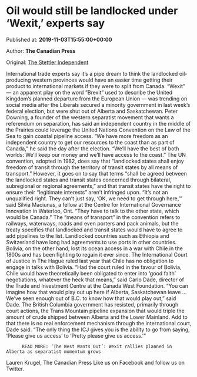 
# Oil would still be landlocked under ‘Wexit,’ experts say

Published at: **2019-11-03T15:55:00+00:00**

Author: **The Canadian Press**

Original: [The Stettler Independent](https://www.stettlerindependent.com/news/alberta-separation-wouldnt-solve-problem-of-landlocked-oil-expert/)

International trade experts say it’s a pipe dream to think the landlocked oil-producing western provinces would have an easier time getting their product to international markets if they were to split from Canada.
“Wexit” — an apparent play on the word ”Brexit” used to describe the United Kingdom’s planned departure from the European Union — was trending on social media after the Liberals secured a minority government in last week’s federal election, but were shut out of Alberta and Saskatchewan.
Peter Downing, a founder of the western separatist movement that wants a referendum on separation, has said an independent country in the middle of the Prairies could leverage the United Nations Convention on the Law of the Sea to gain coastal pipeline access.
“We have more freedom as an independent country to get our resources to the coast than as part of Canada,” he said the day after the election.
“We’ll have the best of both worlds: We’ll keep our money and we’ll have access to the coast.”
The UN convention, adopted in 1982, does say that “landlocked states shall enjoy freedom of transit through the territory of transit states by all means of transport.”
However, it goes on to say that terms “shall be agreed between the landlocked states and transit states concerned through bilateral, subregional or regional agreements,” and that transit states have the right to ensure their “legitimate interests” aren’t infringed upon.
“It’s not an unqualified right. They can’t just say, ‘OK, we need to get through here,’” said Silvia Maciunas, a fellow at the Centre for International Governance Innovation in Waterloo, Ont.
“They have to talk to the other state, which would be Canada.”
The “means of transport” in the convention refers to railways, waterways, roads and even porters and pack animals, but the treaty specifies that landlocked and transit states would have to agree to add pipelines to the list.
Landlocked countries such as Ethiopia and Switzerland have long had agreements to use ports in other countries.
Bolivia, on the other hand, lost its ocean access in a war with Chile in the 1800s and has been fighting to regain it ever since. The International Court of Justice in The Hague ruled last year that Chile has no obligation to engage in talks with Bolivia.
“Had the court ruled in the favour of Bolivia, Chile would have theoretically been obligated to enter into ‘good faith’ negotiations, whatever the heck that means,” said Carlo Dade, director of the Trade and Investment Centre at the Canada West Foundation.
“You can imagine how that would play out up here if Alberta, Saskatchewan leave … We’ve seen enough out of B.C. to know how that would play out,” said Dade.
The British Columbia government has resisted, primarily through court actions, the Trans Mountain pipeline expansion that would triple the amount of crude shipped between Alberta and the Lower Mainland.
Add to that there is no real enforcement mechanism through the international court, Dade said.
“The only thing the ICJ gives you is the ability to go from saying, ‘Please give us access’ to ‘Pretty please give us access.’”

        
          READ MORE: ‘The West Wants Out’: Wexit rallies planned in Alberta as separatist momentum grows
        
      
Lauren Krugel, The Canadian Press
Like us on Facebook and follow us on Twitter.
